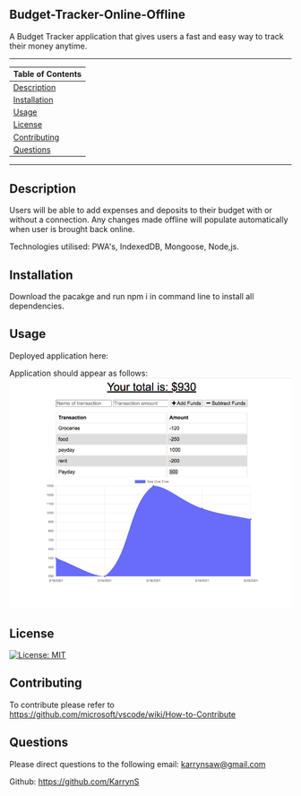 ## Budget-Tracker-Online-Offline

A Budget Tracker application that gives users a fast and easy way to track their money anytime. 

---
| Table of Contents |
|---|
| [Description](#Description) |
| [Installation](#Installation) |
| [Usage](#Usage) |
| [License](#License) |
| [Contributing](#Contributing) |
| [Questions](#Questions) |
---

## Description

Users will be able to add expenses and deposits to their budget with or without a connection. Any changes made offline will populate automatically when user  is brought back online. 

Technologies utilised: PWA's, IndexedDB, Mongoose, Node,js. 

## Installation

Download the pacakge and run npm i in command line to install all dependencies. 

## Usage

Deployed application here: 

Application should appear as follows: 
<img src="./public/BudgetTracker.png">
<br>

## License 

[![License: MIT](https://img.shields.io/badge/License-MIT-yellow.svg)](https://opensource.org/licenses/MIT)


## Contributing
To contribute please refer to https://github.com/microsoft/vscode/wiki/How-to-Contribute

## Questions
Please direct questions to the following email: karrynsaw@gmail.com

Github: https://github.com/KarrynS






